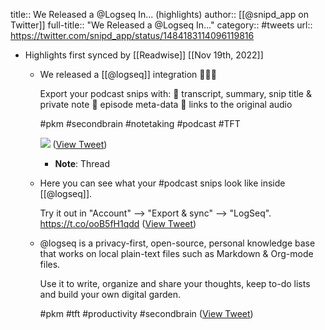 title:: We Released a @Logseq In... (highlights)
author:: [[@snipd_app on Twitter]]
full-title:: "We Released a @Logseq In..."
category:: #tweets
url:: https://twitter.com/snipd_app/status/1484183114096119816

- Highlights first synced by [[Readwise]] [[Nov 19th, 2022]]
	- We released a [[@logseq]] integration 🥳🥳🥳
	  
	  Export your podcast snips with:
	  🔹 transcript, summary, snip title & private note
	  🔹 episode meta-data
	  🔹 links to the original audio
	  
	  #pkm #secondbrain #notetaking #podcast #TFT 
	  
	  ![](https://pbs.twimg.com/media/FJjgrMCVcAoQGAC.jpg) ([View Tweet](https://twitter.com/snipd_app/status/1484183114096119816))
		- **Note**: Thread
	- Here you can see what your #podcast snips look like inside [[@logseq]].
	  
	  Try it out in "Account" --> "Export & sync" --> "LogSeq". https://t.co/ooB5fH1qdd ([View Tweet](https://twitter.com/snipd_app/status/1484183125282344965))
	- @logseq is a privacy-first, open-source, personal knowledge base that works on local plain-text files such as Markdown & Org-mode files.
	  
	  Use it to write, organize and share your thoughts, keep to-do lists and build your own digital garden.
	  
	  #pkm #tft #productivity #secondbrain ([View Tweet](https://twitter.com/snipd_app/status/1484183127387824133))